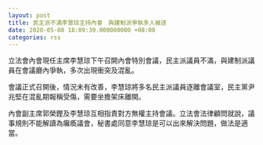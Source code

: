 ```yaml
---
layout: post
title: 民主派不滿李慧琼主持內會　與建制派爭執多人被逐
date: 2020-05-08 18:09:39.000000000 +08:00
categories: rss
---
```


立法會內會現任主席李慧琼下午召開內會特別會議，民主派議員不滿，與建制派議員在會議廳內爭執，多次出現衝突及混亂。

會議正式召開後，情況未有改善，李慧琼將多名民主派議員逐離會議室，民主黨尹兆堅在混亂期報稱受傷，需要坐擔架床離開。

內會副主席郭榮鏗及李慧琼互相指責對方無權主持會議。立法會法律顧問就說，議事規則不能解讀為癱瘓議會，秘書處同意李慧琼是可以出來解決問題，做法是適當。
